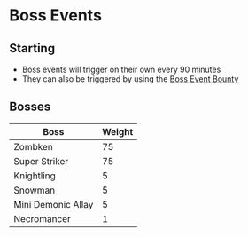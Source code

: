 # Boss Events

## Starting

* Boss events will trigger on their own every 90 minutes
* They can also be triggered by using the [<img src="https://github.com/ItsMePok/PFE/assets/136857747/96e32df1-7683-45df-b3c1-b3f9626231ed" alt="" data-size="line">Boss Event Bounty](../../items/misc/boss-event-bounty.md)

## Bosses

<table><thead><tr><th>Boss</th><th data-type="number">Weight</th></tr></thead><tbody><tr><td>Zombken</td><td>75</td></tr><tr><td>Super Striker</td><td>75</td></tr><tr><td>Knightling</td><td>5</td></tr><tr><td>Snowman</td><td>5</td></tr><tr><td>Mini Demonic Allay</td><td>5</td></tr><tr><td>Necromancer</td><td>1</td></tr></tbody></table>
